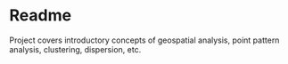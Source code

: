 # Readme

Project covers introductory concepts of geospatial analysis, point pattern analysis, clustering, dispersion, etc.

